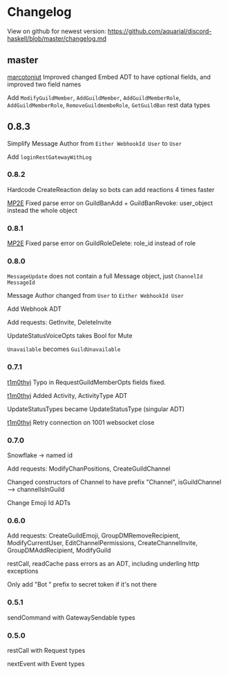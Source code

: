 # Changelog

View on github for newest version: https://github.com/aquarial/discord-haskell/blob/master/changelog.md

## master

[marcotoniut](https://github.com/aquarial/discord-haskell/pull/18) Improved changed Embed ADT to have optional fields, and improved two field names

Add `ModifyGuildMember`, `AddGuildMember`, `AddGuildMemberRole`, `AddGuildMemberRole`, `RemoveGuildmembeRole`, `GetGuildBan` rest data types

## 0.8.3

Simplify Message Author from `Either WebhookId User` to `User`

Add `loginRestGatewayWithLog`

### 0.8.2

Hardcode CreateReaction delay so bots can add reactions 4 times faster

[MP2E](https://github.com/aquarial/discord-haskell/pull/14) Fixed parse error on GuildBanAdd + GuildBanRevoke: user\_object instead the whole object

### 0.8.1

[MP2E](https://github.com/aquarial/discord-haskell/pull/11) Fixed parse error on GuildRoleDelete: role_id instead of role

### 0.8.0

`MessageUpdate` does not contain a full Message object, just `ChannelId` `MessageId`

Message Author changed from `User` to `Either WebhookId User`

Add Webhook ADT

Add requests: GetInvite, DeleteInvite

UpdateStatusVoiceOpts takes Bool for Mute

`Unavailable` becomes `GuildUnavailable`

### 0.7.1

[t1m0thyj](https://github.com/aquarial/discord-haskell/pull/6/files) Typo in RequestGuildMemberOpts fields fixed.

[t1m0thyj](https://github.com/aquarial/discord-haskell/pull/6/files) Added Activity, ActivityType ADT

UpdateStatusTypes became UpdateStatusType (singular ADT)

[t1m0thyj](https://github.com/aquarial/discord-haskell/pull/7) Retry connection on 1001 websocket close

### 0.7.0

Snowflake -> named id

Add requests: ModifyChanPositions, CreateGuildChannel

Changed constructors of Channel to have prefix "Channel", isGuildChannel --> channelIsInGuild

Change Emoji Id ADTs

### 0.6.0

Add requests: CreateGuildEmoji, GroupDMRemoveRecipient, ModifyCurrentUser, EditChannelPermissions, CreateChannelInvite, GroupDMAddRecipient, ModifyGuild

restCall, readCache pass errors as an ADT, including underling http exceptions

Only add "Bot " prefix to secret token if it's not there

### 0.5.1

sendCommand with GatewaySendable types

### 0.5.0

restCall with Request types

nextEvent with Event types
